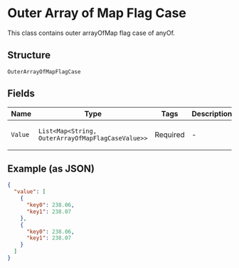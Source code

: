 
# Outer Array of Map Flag Case

This class contains outer arrayOfMap flag case of anyOf.

## Structure

`OuterArrayOfMapFlagCase`

## Fields

| Name | Type | Tags | Description | Getter | Setter |
|  --- | --- | --- | --- | --- | --- |
| `Value` | `List<Map<String, OuterArrayOfMapFlagCaseValue>>` | Required | - | List<Map<String, OuterArrayOfMapFlagCaseValue>> getValue() | setValue(List<Map<String, OuterArrayOfMapFlagCaseValue>> value) |

## Example (as JSON)

```json
{
  "value": [
    {
      "key0": 238.06,
      "key1": 238.07
    },
    {
      "key0": 238.06,
      "key1": 238.07
    }
  ]
}
```

